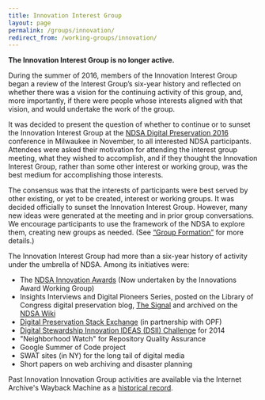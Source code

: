 ```yaml
---
title: Innovation Interest Group
layout: page
permalink: /groups/innovation/
redirect_from: /working-groups/innovation/
---
```

**The Innovation Interest Group is no longer active.**

During the summer of 2016, members of the Innovation Interest Group began a review of the Interest Group’s six-year history and reflected on whether there was a vision for the continuing activity of this group, and, more importantly, if there were people whose interests aligned with that vision, and would undertake the work of the group.

It was decided to present the question of whether to continue or to sunset the Innovation Interest Group at the [NDSA Digital Preservation 2016](/conference/digital-preservation-2016/) conference in Milwaukee in November, to all interested NDSA participants.  Attendees were asked their motivation for attending the interest group meeting, what they wished to accomplish, and if they thought the Innovation Interest Group, rather than some other interest or working group, was the best medium for accomplishing those interests.

The consensus was that the interests of participants were best served by other existing, or yet to be created, interest or working groups. It was decided officially to sunset the Innovation Interest Group. However, many new ideas were generated at the meeting and in prior group conversations.  We encourage participants to use the framework of the NDSA to explore them, creating new groups as needed.  (See [“Group Formation”](/groups/) for more details.)

The Innovation Interest Group had more than a six-year history of activity under the umbrella of NDSA. Among its initiatives were:
- The [NDSA Innovation Awards](/groups/innovation-awards/) (Now undertaken by the Innovations Award Working Group)
- Insights Interviews and Digital Pioneers Series, posted on the Library of Congress digital preservation blog, [The Signal](http://blogs.loc.gov/thesignal/) and archived on the [NDSA Wiki](https://web.archive.org/web/20161214221748/https://wiki.diglib.org/NDSA:Broadening_and_Networking_the_Field_of_Research_in_Digital_Preservation)
- [Digital Preservation Stack Exchange](http://qanda.digipres.org/) (in partnership with OPF)
- [Digital Stewardship Innovation IDEAS (DSII) Challenge](http://dsii.ideascale.com/) for 2014
- "Neighborhood Watch" for Repository Quality Assurance
- Google Summer of Code project
- SWAT sites (in NY) for the long tail of digital media
- Short papers on web archiving and disaster planning

Past Innovation Innovation Group activities are available via the Internet Archive's Wayback Machine as a [historical record](https://web.archive.org/web/20190425190313/https://wiki.diglib.org/NDSA:Main_Page).

<!--
- [Innovation Interest Group Listserv](http://lists.clir.org/cgi-bin/wa?A0=NDSA-INNOVATION)
- [Innovation Interest Group Wiki](https://wiki.diglib.org/NDSA:Innovation_Working_Group)-->
